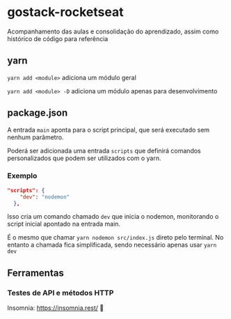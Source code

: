 # gostack-rocketseat
Acompanhamento das aulas e consolidação do aprendizado, assim como histórico de código para referência

## yarn

```yarn add <module>``` adiciona um módulo geral

```yarn add <module> -D``` adiciona um módulo apenas para desenvolvimento

## package.json

A entrada ```main``` aponta para o script principal, que será executado sem nenhum parâmetro.

Poderá ser adicionada uma entrada ```scripts``` que definirá comandos personalizados que podem ser utilizados com o yarn.

### Exemplo

```json
"scripts": {
    "dev": "nodemon"
  },
  ```
  Isso cria um comando chamado ```dev``` que inicia o nodemon, monitorando o script inicial apontado na entrada main.

  É o mesmo que chamar ```yarn nodemon src/index.js``` direto pelo terminal. No entanto a chamada fica simplificada, sendo necessário apenas usar ```yarn dev```

  ## Ferramentas
  ### Testes de API e métodos HTTP
  Insomnia: https://insomnia.rest/ 🔗